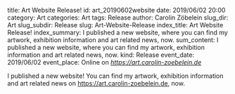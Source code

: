 title:      		Art Website Release!
id:                 art_20190602website
date:       		2019/06/02 20:00
category:		    Art
categories:		    Art
tags:       		Release
author:     		Carolin Zöbelein
slug_dir:           Art
slug_subdir:        Release
slug:       		Art-Website-Release
index_title:		Art Website Release!
index_summary:		I published a new website, where you can find my artwork, exhibition information and art related news, now. <i class="far fa-images"></i> <i class="far fa-grin-alt"></i>
sum_content:		I published a new website, where you can find my artwork, exhibition information and art related news, now. <i class="far fa-images"></i> <i class="far fa-grin-alt"></i>
kind:               Release
event_date:         2019/06/02
event_place:        Online on <i><a href="https://art.carolin-zoebelein.de" alt="Art Website" title="Art Website" target="_blank">https://art.carolin-zoebelein.de</a></i>


I published a new website! You can find my artwork, exhibition information and art related news on <a href="https://art.carolin-zoebelein.de" alt="Art Website" title="Art Website" target="_blank">https://art.carolin-zoebelein.de</a>, now. <i class="far fa-images"></i> <i class="far fa-grin-alt"></i>


